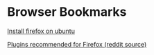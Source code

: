 # Browser Bookmarks

[Install firefox on ubuntu](https://support.mozilla.org/en-US/kb/install-firefox-linux)

[Plugins recommended for Firefox (reddit source)](https://www.reddit.com/r/firefox/comments/186qk6p/just_switched_to_firefox_what_are_some_must_have/)

